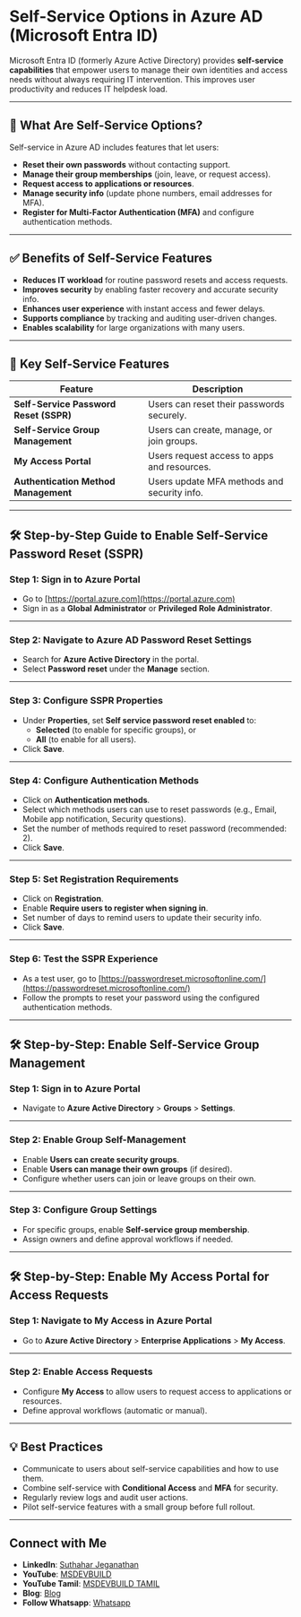 # Self-Service Options in Azure AD (Microsoft Entra ID)

Microsoft Entra ID (formerly Azure Active Directory) provides **self-service capabilities** that empower users to manage their own identities and access needs without always requiring IT intervention. This improves user productivity and reduces IT helpdesk load.

---

## 🚀 What Are Self-Service Options?

Self-service in Azure AD includes features that let users:

- **Reset their own passwords** without contacting support.
- **Manage their group memberships** (join, leave, or request access).
- **Request access to applications or resources**.
- **Manage security info** (update phone numbers, email addresses for MFA).
- **Register for Multi-Factor Authentication (MFA)** and configure authentication methods.

---

## ✅ Benefits of Self-Service Features

- **Reduces IT workload** for routine password resets and access requests.
- **Improves security** by enabling faster recovery and accurate security info.
- **Enhances user experience** with instant access and fewer delays.
- **Supports compliance** by tracking and auditing user-driven changes.
- **Enables scalability** for large organizations with many users.

---

## 🔧 Key Self-Service Features

| Feature                        | Description                                  |
|-------------------------------|----------------------------------------------|
| **Self-Service Password Reset (SSPR)** | Users can reset their passwords securely. |
| **Self-Service Group Management**       | Users can create, manage, or join groups. |
| **My Access Portal**                    | Users request access to apps and resources.|
| **Authentication Method Management**   | Users update MFA methods and security info.|

---

## 🛠️ Step-by-Step Guide to Enable Self-Service Password Reset (SSPR)

### Step 1: Sign in to Azure Portal

- Go to [https://portal.azure.com](https://portal.azure.com)
- Sign in as a **Global Administrator** or **Privileged Role Administrator**.

---

### Step 2: Navigate to Azure AD Password Reset Settings

- Search for **Azure Active Directory** in the portal.
- Select **Password reset** under the **Manage** section.

---

### Step 3: Configure SSPR Properties

- Under **Properties**, set **Self service password reset enabled** to:
  - **Selected** (to enable for specific groups), or
  - **All** (to enable for all users).
- Click **Save**.

---

### Step 4: Configure Authentication Methods

- Click on **Authentication methods**.
- Select which methods users can use to reset passwords (e.g., Email, Mobile app notification, Security questions).
- Set the number of methods required to reset password (recommended: 2).
- Click **Save**.

---

### Step 5: Set Registration Requirements

- Click on **Registration**.
- Enable **Require users to register when signing in**.
- Set number of days to remind users to update their security info.
- Click **Save**.

---

### Step 6: Test the SSPR Experience

- As a test user, go to [https://passwordreset.microsoftonline.com/](https://passwordreset.microsoftonline.com/)
- Follow the prompts to reset your password using the configured authentication methods.

---

## 🛠️ Step-by-Step: Enable Self-Service Group Management

### Step 1: Sign in to Azure Portal

- Navigate to **Azure Active Directory** > **Groups** > **Settings**.

---

### Step 2: Enable Group Self-Management

- Enable **Users can create security groups**.
- Enable **Users can manage their own groups** (if desired).
- Configure whether users can join or leave groups on their own.

---

### Step 3: Configure Group Settings

- For specific groups, enable **Self-service group membership**.
- Assign owners and define approval workflows if needed.

---

## 🛠️ Step-by-Step: Enable My Access Portal for Access Requests

### Step 1: Navigate to **My Access** in Azure Portal

- Go to **Azure Active Directory** > **Enterprise Applications** > **My Access**.

---

### Step 2: Enable Access Requests

- Configure **My Access** to allow users to request access to applications or resources.
- Define approval workflows (automatic or manual).

---

## 💡 Best Practices

- Communicate to users about self-service capabilities and how to use them.
- Combine self-service with **Conditional Access** and **MFA** for security.
- Regularly review logs and audit user actions.
- Pilot self-service features with a small group before full rollout.

---

 ## Connect with Me
- **LinkedIn**: [Suthahar Jeganathan](https://www.linkedin.com/in/jssuthahar/)
- **YouTube**: [MSDEVBUILD](https://www.youtube.com/@MSDEVBUILD)
- **YouTube Tamil**: [MSDEVBUILD TAMIL](https://www.youtube.com/@MSDEVBUILDTamil)
- **Blog**: [Blog](https://www.msdevbuild.com/)
- **Follow Whatsapp**: [Whatsapp](https://www.whatsapp.com/channel/0029Va5j2rHEFeXcTlUhQB0J)
